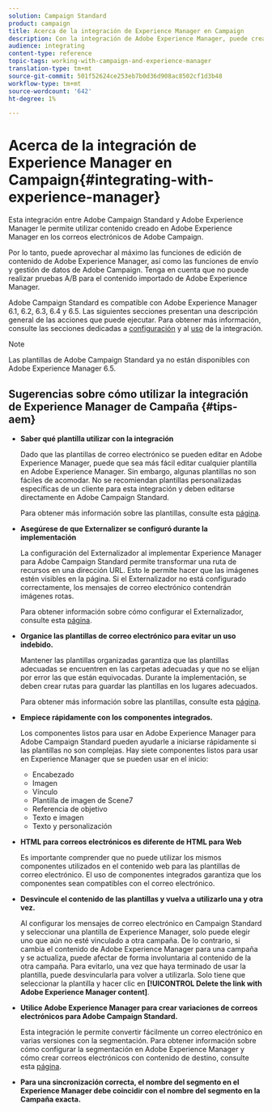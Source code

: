 ```yaml
---
solution: Campaign Standard
product: campaign
title: Acerca de la integración de Experience Manager en Campaign
description: Con la integración de Adobe Experience Manager, puede crear contenido directamente en AEM y utilizarlo posteriormente en Adobe Campaign.
audience: integrating
content-type: reference
topic-tags: working-with-campaign-and-experience-manager
translation-type: tm+mt
source-git-commit: 501f52624ce253eb7b0d36d908ac8502cf1d3b48
workflow-type: tm+mt
source-wordcount: '642'
ht-degree: 1%

---
```



# Acerca de la integración de Experience Manager en Campaign{#integrating-with-experience-manager}

Esta integración entre Adobe Campaign Standard y Adobe Experience Manager le permite utilizar contenido creado en Adobe Experience Manager en los correos electrónicos de Adobe Campaign.

Por lo tanto, puede aprovechar al máximo las funciones de edición de contenido de Adobe Experience Manager, así como las funciones de envío y gestión de datos de Adobe Campaign. Tenga en cuenta que no puede realizar pruebas A/B para el contenido importado de Adobe Experience Manager.

Adobe Campaign Standard es compatible con Adobe Experience Manager 6.1, 6.2, 6.3, 6.4 y 6.5. Las siguientes secciones presentan una descripción general de las acciones que puede ejecutar. Para obtener más información, consulte las secciones dedicadas a [configuración](https://docs.adobe.com/content/help/en/experience-manager-65/administering/integration/campaignstandard.html) y al [uso](https://docs.adobe.com/content/help/en/experience-manager-65/authoring/aem-adobe-campaign/campaign.html) de la integración.

>[!NOTE]
>
> Las plantillas de Adobe Campaign Standard ya no están disponibles con Adobe Experience Manager 6.5.

## Sugerencias sobre cómo utilizar la integración de Experience Manager de Campaña {#tips-aem}

* **Saber qué plantilla utilizar con la integración**

   Dado que las plantillas de correo electrónico se pueden editar en Adobe Experience Manager, puede que sea más fácil editar cualquier plantilla en Adobe Experience Manager. Sin embargo, algunas plantillas no son fáciles de acomodar. No se recomiendan plantillas personalizadas específicas de un cliente para esta integración y deben editarse directamente en Adobe Campaign Standard.

   Para obtener más información sobre las plantillas, consulte esta [página](https://docs.adobe.com/content/help/en/experience-manager-65/developing/platform/templates/templates.html).

* **Asegúrese de que Externalizer se configuró durante la implementación**

   La configuración del Externalizador al implementar Experience Manager para Adobe Campaign Standard permite transformar una ruta de recursos en una dirección URL. Esto le permite hacer que las imágenes estén visibles en la página. Si el Externalizador no está configurado correctamente, los mensajes de correo electrónico contendrán imágenes rotas.

   Para obtener información sobre cómo configurar el Externalizador, consulte esta [página](https://docs.adobe.com/content/help/en/experience-manager-65/developing/platform/externalizer.html).

* **Organice las plantillas de correo electrónico para evitar un uso indebido.**

   Mantener las plantillas organizadas garantiza que las plantillas adecuadas se encuentren en las carpetas adecuadas y que no se elijan por error las que están equivocadas. Durante la implementación, se deben crear rutas para guardar las plantillas en los lugares adecuados.

   Para obtener más información sobre las plantillas, consulte esta [página](https://docs.adobe.com/content/help/en/experience-manager-65/developing/platform/templates/templates.html#template-availability).

* **Empiece rápidamente con los componentes integrados.**

   Los componentes listos para usar en Adobe Experience Manager para Adobe Campaign Standard pueden ayudarle a iniciarse rápidamente si las plantillas no son complejas.
Hay siete componentes listos para usar en Experience Manager que se pueden usar en el inicio:

   * Encabezado
   * Imagen
   * Vínculo
   * Plantilla de imagen de Scene7
   * Referencia de objetivo
   * Texto e imagen
   * Texto y personalización

* **HTML para correos electrónicos es diferente de HTML para Web**

   Es importante comprender que no puede utilizar los mismos componentes utilizados en el contenido web para las plantillas de correo electrónico. El uso de componentes integrados garantiza que los componentes sean compatibles con el correo electrónico.

* **Desvincule el contenido de las plantillas y vuelva a utilizarlo una y otra vez.**

   Al configurar los mensajes de correo electrónico en Campaign Standard y seleccionar una plantilla de Experience Manager, solo puede elegir uno que aún no esté vinculado a otra campaña. De lo contrario, si cambia el contenido de Adobe Experience Manager para una campaña y se actualiza, puede afectar de forma involuntaria al contenido de la otra campaña.
Para evitarlo, una vez que haya terminado de usar la plantilla, puede desvincularla para volver a utilizarla. Solo tiene que seleccionar la plantilla y hacer clic en **[!UICONTROL Delete the link with Adobe Experience Manager content]**.

* **Utilice Adobe Experience Manager para crear variaciones de correos electrónicos para Adobe Campaign Standard.**

   Esta integración le permite convertir fácilmente un correo electrónico en varias versiones con la segmentación.
Para obtener información sobre cómo configurar la segmentación en Adobe Experience Manager y cómo crear correos electrónicos con contenido de destino, consulte esta [página](https://docs.adobe.com/help/en/experience-manager-65/authoring/aem-adobe-campaign/target-adobe-campaign.html#setting-up-segmentation-in-aem).

* **Para una sincronización correcta, el nombre del segmento en el Experience Manager debe coincidir con el nombre del segmento en la Campaña exacta.**